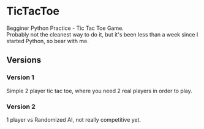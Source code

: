 # TicTacToe
Begginer Python Practice - Tic Tac Toe Game.<br>
Probably not the cleanest way to do it, but it's been less than a week since I started Python, so bear with me.

## Versions
### Version 1
Simple 2 player tic tac toe, where you need 2 real players in order to play.
### Version 2 
1 player vs Randomized AI, not really competitive yet.
